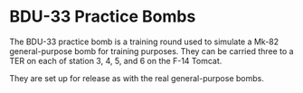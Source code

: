 # BDU-33 Practice Bombs
The BDU-33 practice bomb is a training round used to simulate a Mk-82 general-purpose bomb for training purposes. They can be carried three to a TER on each of station 3, 4, 5, and 6 on the F-14 Tomcat.

They are set up for release as with the real general-purpose bombs.
